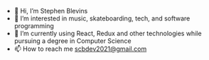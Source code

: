 - 👋 Hi, I’m Stephen Blevins
- 👀 I’m interested in music, skateboarding, tech, and software programming
- 🌱 I’m currently using React, Redux and other technologies while pursuing a degree in Computer Science
- 📫 How to reach me scbdev2021@gmail.com

<!---
scb4377/scb4377 is a ✨ special ✨ repository because its `README.md` (this file) appears on your GitHub profile.
You can click the Preview link to take a look at your changes.
--->
